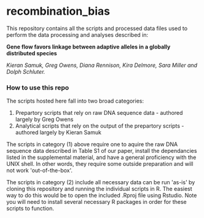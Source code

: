 # recombination_bias

This repository contains all the scripts and processed data files used to perform the data processing and analyses described in:

**Gene flow favors linkage between adaptive alleles in a globally distributed species**

*Kieran Samuk, Greg Owens, Diana Rennison, Kira Delmore, Sara Miller and Dolph Schluter.*

### How to use this repo

The scripts hosted here fall into two broad categories: 

1. Prepartory scripts that rely on raw DNA sequence data - authored largely by Greg Owens 
2. Analytical scripts that rely on the output of the prepartory scripts - authored largely by Kieran Samuk

The scripts in category (1) above require one to aquire the raw DNA sequence data described in Table S1 of our paper, install the dependancies listed in the supplemental material, and have a general proficiency with the UNIX shell. In other words, they require some outside preparation and will not work 'out-of-the-box'.

The scripts in category (2) include all necessary data can be run 'as-is' by cloning this repository and running the individual scripts in R. The easiest way to do this would be to open the included .Rproj file using Rstudio. Note you will need to install several necessary R packages in order for these scripts to function.
